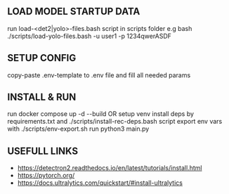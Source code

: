 ## LOAD MODEL STARTUP DATA

run load-<det2|yolo>-files.bash script in scripts folder
e.g bash ./scripts/load-yolo-files.bash -u user1 -p 1234qwerASDF

## SETUP CONFIG

copy-paste .env-template to .env file and fill all needed params

## INSTALL & RUN

run docker compose up -d --build
OR
setup venv
install deps by requirements.txt and ./scripts/install-rec-deps.bash script
export env vars with ./scripts/env-export.sh
run python3 main.py

## USEFULL LINKS

 - https://detectron2.readthedocs.io/en/latest/tutorials/install.html
 - https://pytorch.org/
 - https://docs.ultralytics.com/quickstart/#install-ultralytics